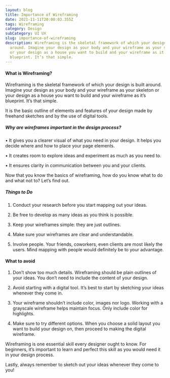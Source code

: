```yaml
---
layout: blog
title: Importance of Wireframing
date: 2021-11-11T20:00:03.355Z
tags: Wireframing
category: Design
subCategory: UI UX
slug: importance-of-wireframing
description: Wireframing is the skeletal framework of which your design is built
  around. Imagine your design as your body and your wireframe as your skeleton
  or your design as a house you want to build and your wireframe as it’s
  blueprint. It’s that simple.
---
```

#### What is Wireframing?

Wireframing is the skeletal framework of which your design is built around. Imagine your design as your body and your wireframe as your skeleton or your design as a house you want to build and your wireframe as it’s blueprint. It’s that simple.

It is the basic outline of elements and features of your design made by freehand sketches and by the use of digital tools.

##### Why are wireframes important in the design process?

• It gives you a clearer visual of what you need in your design. It helps you decide where and how to place your page elements.

• It creates room to explore ideas and experiment as much as you need to.

• It ensures clarity in communication between you and your clients.

Now that you know the basics of wireframing, how do you know what to do and what not to? Let’s find out.

##### Things to Do

1.  Conduct your research before you start mapping out your ideas.
    
2.  Be free to develop as many ideas as you think is possible.
    
3.  Keep your wireframes simple: they are just outlines.
    
4.  Make sure your wireframes are clear and understandable.
    
5.  Involve people. Your friends, coworkers, even clients are most likely the users. Mind mapping with people would definitely be to your advantage.
    

#### What to avoid

1.  Don’t show too much details. Wireframing should be plain outlines of your ideas. You don’t need to include the content of your design.
    
2.  Avoid starting with a digital tool. It’s best to start by sketching your ideas whenever they come in.
    
3.  Your wireframe shouldn’t include color, images nor logo. Working with a grayscale wireframe helps maintain focus. Only include color for highlights.
    
4.  Make sure to try different options. When you choose a solid layout you want to build your design on, then proceed to making the digital wireframe.
    

Wireframing is one essential skill every designer ought to know. For beginners, it’s important to learn and perfect this skill as you would need it in your design process.

Lastly, always remember to sketch out your ideas whenever they come to you!